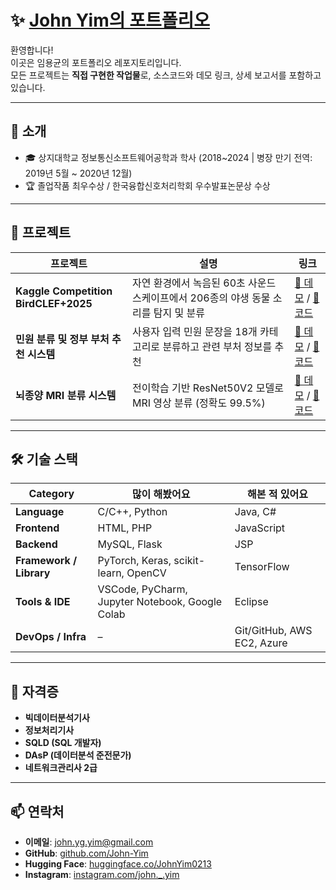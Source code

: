 # ✨ [John Yim의 포트폴리오](https://john-yim.github.io/portfolio/)

환영합니다!  
이곳은 임용균의 포트폴리오 레포지토리입니다.  
모든 프로젝트는 **직접 구현한 작업물**로, 소스코드와 데모 링크, 상세 보고서를 포함하고 있습니다.

---

## 🧠 소개

- 🎓 상지대학교 정보통신소프트웨어공학과 학사 (2018~2024 | 병장 만기 전역: 2019년 5월 ~ 2020년 12월)
- 🏆 졸업작품 최우수상 / 한국융합신호처리학회 우수발표논문상 수상

---

## 🧩 프로젝트

| 프로젝트 | 설명 | 링크 |
|----------|------|------|
| **Kaggle Competition BirdCLEF+2025** | 자연 환경에서 녹음된 60초 사운드스케이프에서 206종의 야생 동물 소리를 탐지 및 분류 | [🔗 데모](https://huggingface.co/spaces/JohnYim0213/BirdCLEF) / [📂 코드](https://github.com/John-Yim/BirdCLEF-2025) |
| **민원 분류 및 정부 부처 추천 시스템** | 사용자 입력 민원 문장을 18개 카테고리로 분류하고 관련 부처 정보를 추천 | [🔗 데모](https://huggingface.co/spaces/JohnYim0213/project-note) / [📂 코드](https://github.com/John-Yim/complaint-classification) |
| **뇌종양 MRI 분류 시스템** | 전이학습 기반 ResNet50V2 모델로 MRI 영상 분류 (정확도 99.5%) | [🔗 데모](https://huggingface.co/spaces/JohnYim0213/project-note) / [📂 코드](https://github.com/John-Yim/brain-tumor-classification) |

---

## 🛠 기술 스택

| Category | 많이 해봤어요 | 해본 적 있어요 |
|----------|------------------|----------------|
| **Language** | C/C++, Python | Java, C# |
| **Frontend** | HTML, PHP | JavaScript |
| **Backend** | MySQL, Flask | JSP |
| **Framework / Library** | PyTorch, Keras, scikit-learn, OpenCV | TensorFlow |
| **Tools & IDE** | VSCode, PyCharm, Jupyter Notebook, Google Colab | Eclipse |
| **DevOps / Infra** | – | Git/GitHub, AWS EC2, Azure |

---

## 📎 자격증

- **빅데이터분석기사**  
- **정보처리기사**  
- **SQLD (SQL 개발자)**  
- **DAsP (데이터분석 준전문가)**  
- **네트워크관리사 2급**

---

## 📫 연락처

- **이메일**: john.yg.yim@gmail.com
- **GitHub**: [github.com/John-Yim](https://github.com/john-yim)
- **Hugging Face**: [huggingface.co/JohnYim0213](https://huggingface.co/johnyim0213)  
- **Instagram**: [instagram.com/john._.yim](https://www.instagram.com/john._.yim/)
